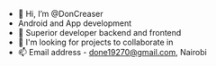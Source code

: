 - 👋 Hi, I’m @DonCreaser
- Android and App development
- 🌱 Superior developer backend and frontend
- 💞️ I'm looking for projects to collaborate in
- 📫 Email address - done19270@gmail.com, Nairobi
